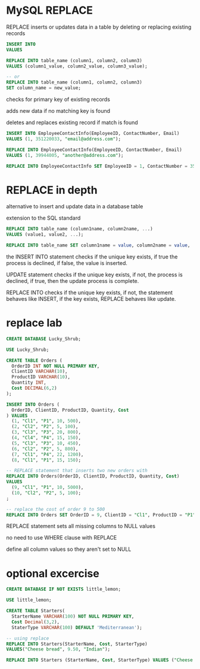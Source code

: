 # MySQL REPLACE

REPLACE inserts or updates data in a table by deleting or replacing existing records

```sql
INSERT INTO
VALUES

REPLACE INTO table_name (column1, column2, column3)
VALUES (column1_value, column2_value, column3_value);

-- or
REPLACE INTO table_name (column1, column2, column3)
SET column_name = new_value;


```

checks for primary key of existing records

adds new data if no matching key is found

deletes and replaces existing record if match is found

```sql
INSERT INTO EmployeeContactInfo(EmployeeID, ContactNumber, Email)
VALUES (1, 351220033, "email@address.com");

REPLACE INTO EmployeeContactInfo(EmployeeID, ContactNumber, Email)
VALUES (1, 39944005, "another@address.com");

REPLACE INTO EmployeeContactInfo SET EmployeeID = 1, ContactNumber = 351220033, Email = "email@address.com";
```

# REPLACE in depth

alternative to insert and update data in a database table

extension to the SQL standard

```sql
REPLACE INTO table_name (column1name, column2name, ...)
VALUES (value1, value2, ...);

REPLACE INTO table_name SET column1name = value, column2name = value, ... ;
```

the INSERT INTO statement checks if the unique key exists, if true the process is declined, if false, the value is inserted.

UPDATE statement checks if the unique key exists, if not, the process is declined, if true, then the update process is complete.

REPLACE INTO checks if the unique key exists, if not, the statement behaves like INSERT, if the key exists, REPLACE behaves like update.

# replace lab

```sql
CREATE DATABASE Lucky_Shrub;

USE Lucky_Shrub;

CREATE TABLE Orders (
  OrderID INT NOT NULL PRIMARY KEY,
  ClientID VARCHAR(10),
  ProductID VARCHAR(10),
  Quantity INT,
  Cost DECIMAL(6,2)
);

INSERT INTO Orders (
  OrderID, ClientID, ProductID, Quantity, Cost
) VALUES
  (1, "Cl1", "P1", 10, 500),
  (2, "Cl2", "P2", 5, 100),
  (3, "Cl3", "P3", 20, 800),
  (4, "Cl4", "P4", 15, 150),
  (5, "Cl3", "P3", 10, 450),
  (6, "Cl2", "P2", 5, 800),
  (7, "Cl1", "P4", 22, 1200),
  (8, "Cl1", "P1", 15, 150);

-- REPLACE statement that inserts two new orders with
REPLACE INTO Orders(OrderID, ClientID, ProductID, Quantity, Cost)
VALUES
  (9, "Cl1", "P1", 10, 5000),
  (10, "Cl2", "P2", 5, 100);
;

-- replace the cost of order 9 to 500
REPLACE INTO Orders SET OrderID = 9, ClientID = "Cl1", ProductID = "P1", Quantity = 10, Cost = 500;
```

REPLACE statement sets all missing columns to NULL values

no need to use WHERE clause with REPLACE

define all column values so they aren't set to NULL

# optional excercise

```sql
CREATE DATABASE IF NOT EXISTS little_lemon;

USE little_lemon;

CREATE TABLE Starters(
  StarterName VARCHAR(100) NOT NULL PRIMARY KEY,
  Cost Decimal(3,2),
  StaterType VARCHAR(100) DEFAULT 'Mediterranean');

-- using replace
REPLACE INTO Starters(StarterName, Cost, StarterType)
VALUES("Cheese bread", 9.50, "Indian");

REPLACE INTO Starters (StarterName, Cost, StarterType) VALUES ("Cheese bread", 9.75, "Indian");
```



